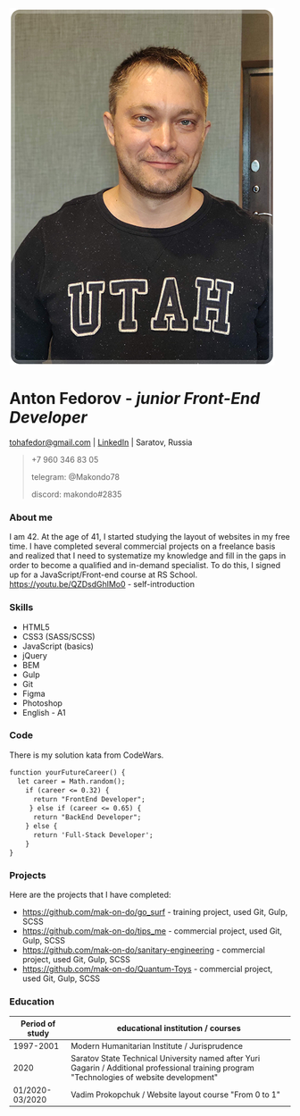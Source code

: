 ![my foto](my_foto_small.png)
# Anton Fedorov - ***junior Front-End Developer*** 
tohafedor@gmail.com | [LinkedIn](https://www.linkedin.com/in/antonfedorovsrt) | Saratov, Russia

>+7 960 346 83 05
>
>telegram: @Makondo78
>
>discord: makondo#2835

### About me
I am 42. At the age of 41, I started studying the layout of websites in my free time. I have completed several commercial projects on a freelance basis and realized that I need to systematize my knowledge and fill in the gaps in order to become a qualified and in-demand specialist. To do this, I signed up for a JavaScript/Front-end course at RS School.
https://youtu.be/QZDsdGhlMo0 - self-introduction
### Skills
* HTML5
* CSS3 (SASS/SCSS)
* JavaScript (basics)
* jQuery
* BEM
* Gulp
* Git
* Figma
* Photoshop
* English - A1
### Code
There is my solution kata from CodeWars.
```
function yourFutureCareer() {
  let career = Math.random();
    if (career <= 0.32) {
      return "FrontEnd Developer";
     } else if (career <= 0.65) {
      return "BackEnd Developer";
    } else {
      return 'Full-Stack Developer';
    }
}
```
### Projects
Here are the projects that I have completed:
* https://github.com/mak-on-do/go_surf - training project, used Git, Gulp, SCSS
* https://github.com/mak-on-do/tips_me - commercial project, used Git, Gulp, SCSS
* https://github.com/mak-on-do/sanitary-engineering - commercial project, used Git, Gulp, SCSS
* https://github.com/mak-on-do/Quantum-Toys - commercial project, used Git, Gulp, SCSS
### Education
| Period of study | educational institution / courses |
| --------------- | --------------------------------- |
| 1997-2001 | Modern Humanitarian Institute / Jurisprudence |
| 2020 | Saratov State Technical University named after Yuri Gagarin / Additional professional training program "Technologies of website development" |
| 01/2020-03/2020 | Vadim Prokopchuk / Website layout course "From 0 to 1" |